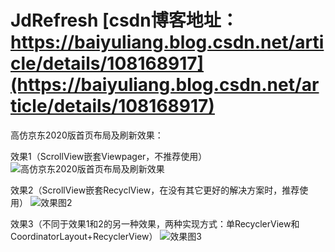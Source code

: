 # JdRefresh [csdn博客地址：https://baiyuliang.blog.csdn.net/article/details/108168917](https://baiyuliang.blog.csdn.net/article/details/108168917)

高仿京东2020版首页布局及刷新效果：

效果1（ScrollView嵌套Viewpager，不推荐使用）
![高仿京东2020版首页布局及刷新效果](https://img-blog.csdnimg.cn/2020082509180512.gif)

效果2（ScrollView嵌套RecyclView，在没有其它更好的解决方案时，推荐使用）
![效果图2](https://img-blog.csdnimg.cn/e842c9182ff2417b9b81d3c413c1e046.gif)

效果3（不同于效果1和2的另一种效果，两种实现方式：单RecyclerView和CoordinatorLayout+RecyclerView）
![效果图3](https://img-blog.csdnimg.cn/76af728c01524f099b72775feea2e3f2.gif)



